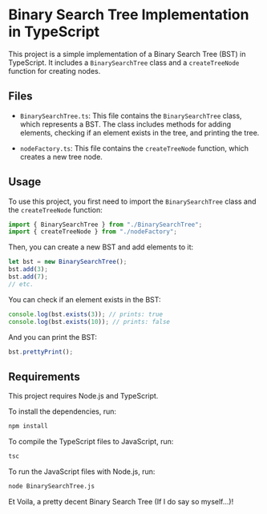 # Binary Search Tree Implementation in TypeScript

This project is a simple implementation of a Binary Search Tree (BST) in TypeScript. It includes a `BinarySearchTree` class and a `createTreeNode` function for creating nodes.

## Files

- `BinarySearchTree.ts`: This file contains the `BinarySearchTree` class, which represents a BST. The class includes methods for adding elements, checking if an element exists in the tree, and printing the tree.

- `nodeFactory.ts`: This file contains the `createTreeNode` function, which creates a new tree node.

## Usage

To use this project, you first need to import the `BinarySearchTree` class and the `createTreeNode` function:

```typescript
import { BinarySearchTree } from "./BinarySearchTree";
import { createTreeNode } from "./nodeFactory";
```

Then, you can create a new BST and add elements to it:

```typescript
let bst = new BinarySearchTree();
bst.add(3);
bst.add(7);
// etc.
```

You can check if an element exists in the BST:

```typescript
console.log(bst.exists(3)); // prints: true
console.log(bst.exists(10)); // prints: false
```

And you can print the BST:

```typescript
bst.prettyPrint();
```

## Requirements

This project requires Node.js and TypeScript.

To install the dependencies, run:

```bash
npm install
```

To compile the TypeScript files to JavaScript, run:

```bash
tsc
```

To run the JavaScript files with Node.js, run:

```bash
node BinarySearchTree.js
```

Et Voila, a pretty decent Binary Search Tree (If I do say so myself...)!
